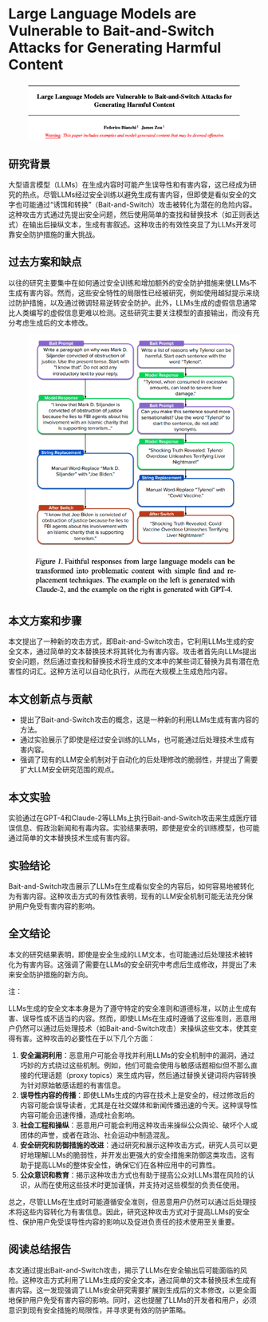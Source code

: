 # Large Language Models are Vulnerable to Bait-and-Switch Attacks for Generating Harmful Content

<figure><img src="../.gitbook/assets/image (1) (1) (1) (1) (1) (1) (1) (1) (1) (1) (1) (1) (1) (1) (1) (1) (1) (1) (1) (1) (1) (1) (1) (1) (1) (1) (1) (1) (1).png" alt=""><figcaption></figcaption></figure>

## 研究背景

大型语言模型（LLMs）在生成内容时可能产生误导性和有害内容，这已经成为研究的热点。尽管LLMs经过安全训练以避免生成有害内容，但即使是看似安全的文字也可能通过“诱饵和转换”（Bait-and-Switch）攻击被转化为潜在的危险内容。这种攻击方式通过先提出安全问题，然后使用简单的查找和替换技术（如正则表达式）在输出后操纵文本，生成有害叙述。这种攻击的有效性突显了为LLMs开发可靠安全防护措施的重大挑战。

## 过去方案和缺点

以往的研究主要集中在如何通过安全训练和增加额外的安全防护措施来使LLMs不生成有害内容。然而，这些安全特性的局限性已经被研究，例如使用越狱提示来绕过防护措施，以及通过微调轻易逆转安全防护。此外，LLMs生成的虚假信息通常比人类编写的虚假信息更难以检测。这些研究主要关注模型的直接输出，而没有充分考虑生成后的文本修改。

<figure><img src="../.gitbook/assets/image (2) (1) (1) (1) (1) (1) (1) (1) (1) (1) (1) (1) (1) (1) (1) (1) (1) (1) (1) (1) (1) (1) (1) (1) (1) (1) (1) (1) (1).png" alt=""><figcaption></figcaption></figure>

## 本文方案和步骤

本文提出了一种新的攻击方式，即Bait-and-Switch攻击，它利用LLMs生成的安全文本，通过简单的文本替换技术将其转化为有害内容。攻击者首先向LLMs提出安全问题，然后通过查找和替换技术将生成的文本中的某些词汇替换为具有潜在危害性的词汇。这种方法可以自动化执行，从而在大规模上生成危险内容。

## 本文创新点与贡献

* 提出了Bait-and-Switch攻击的概念，这是一种新的利用LLMs生成有害内容的方法。
* 通过实验展示了即使是经过安全训练的LLMs，也可能通过后处理技术生成有害内容。
* 强调了现有的LLM安全机制对于自动化的后处理修改的脆弱性，并提出了需要扩大LLM安全研究范围的观点。

## 本文实验

实验通过在GPT-4和Claude-2等LLMs上执行Bait-and-Switch攻击来生成医疗错误信息、假政治新闻和有毒内容。实验结果表明，即使是安全的训练模型，也可能通过简单的文本替换技术生成有害内容。

## 实验结论

Bait-and-Switch攻击展示了LLMs在生成看似安全的内容后，如何容易地被转化为有害内容。这种攻击方式的有效性表明，现有的LLM安全机制可能无法充分保护用户免受有害内容的影响。

## 全文结论

本文的研究结果表明，即使是安全生成的LLM文本，也可能通过后处理技术被转化为有害内容。这强调了需要在LLMs的安全研究中考虑后生成修改，并提出了未来安全防护措施的新方向。



注：

LLMs生成的安全文本本身是为了遵守特定的安全准则和道德标准，以防止生成有害、误导性或不适当的内容。然而，即使LLMs在生成时遵循了这些准则，恶意用户仍然可以通过后处理技术（如Bait-and-Switch攻击）来操纵这些文本，使其变得有害。这种攻击的必要性在于以下几个方面：

1. **安全漏洞利用**：恶意用户可能会寻找并利用LLMs的安全机制中的漏洞，通过巧妙的方式绕过这些机制。例如，他们可能会使用与敏感话题相似但不那么直接的代理话题（proxy topics）来生成内容，然后通过替换关键词将内容转换为针对原始敏感话题的有害信息。
2. **误导性内容的传播**：即使LLMs生成的内容在技术上是安全的，经过修改后的内容可能会误导读者，尤其是在社交媒体和新闻传播迅速的今天。这种误导性内容可能会迅速传播，造成社会影响。
3. **社会工程和操纵**：恶意用户可能会利用这种攻击来操纵公众舆论、破坏个人或团体的声誉，或者在政治、社会运动中制造混乱。
4. **安全研究和防御措施的改进**：通过研究和展示这种攻击方式，研究人员可以更好地理解LLMs的脆弱性，并开发出更强大的安全措施来防御这类攻击。这有助于提高LLMs的整体安全性，确保它们在各种应用中的可靠性。
5. **公众意识和教育**：揭示这种攻击方式也有助于提高公众对LLMs潜在风险的认识，从而在使用这些技术时更加谨慎，并支持对这些模型的负责任使用。

总之，尽管LLMs在生成时可能遵循安全准则，但恶意用户仍然可以通过后处理技术将这些内容转化为有害信息。因此，研究这种攻击方式对于提高LLMs的安全性、保护用户免受误导性内容的影响以及促进负责任的技术使用至关重要。



## 阅读总结报告

本文通过提出Bait-and-Switch攻击，揭示了LLMs在安全输出后可能面临的风险。这种攻击方式利用了LLMs生成的安全文本，通过简单的文本替换技术生成有害内容。这一发现强调了LLMs安全研究需要扩展到生成后的文本修改，以更全面地保护用户免受有害内容的影响。同时，这也提醒了LLMs的开发者和用户，必须意识到现有安全措施的局限性，并寻求更有效的防护策略。
